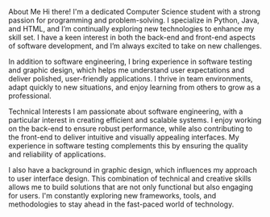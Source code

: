About Me
Hi there!  I'm a dedicated Computer Science student with a strong passion for programming and problem-solving. I specialize in Python, Java, and HTML, and I’m continually exploring new technologies to enhance my skill set. I have a keen interest in both the back-end and front-end aspects of software development, and I’m always excited to take on new challenges.

In addition to software engineering, I bring experience in software testing and graphic design, which helps me understand user expectations and deliver polished, user-friendly applications. I thrive in team environments, adapt quickly to new situations, and enjoy learning from others to grow as a professional.

Technical Interests
I am passionate about software engineering, with a particular interest in creating efficient and scalable systems. I enjoy working on the back-end to ensure robust performance, while also contributing to the front-end to deliver intuitive and visually appealing interfaces. My experience in software testing complements this by ensuring the quality and reliability of applications.

I also have a background in graphic design, which influences my approach to user interface design. This combination of technical and creative skills allows me to build solutions that are not only functional but also engaging for users. I'm constantly exploring new frameworks, tools, and methodologies to stay ahead in the fast-paced world of technology.

